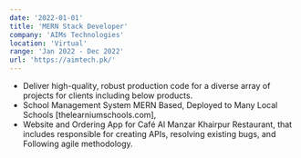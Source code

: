 ```yaml
---
date: '2022-01-01'
title: 'MERN Stack Developer'
company: 'AIMs Technologies'
location: 'Virtual'
range: 'Jan 2022 - Dec 2022'
url: 'https://aimtech.pk/'
---
```


- Deliver high-quality, robust production code for a diverse array of projects for clients including below products.
- School Management System MERN Based, Deployed to Many Local Schools [thelearniumschools.com],
- Website and Ordering App for Café Al Manzar Khairpur Restaurant, that includes responsible for creating APIs, resolving existing bugs, and Following agile methodology.